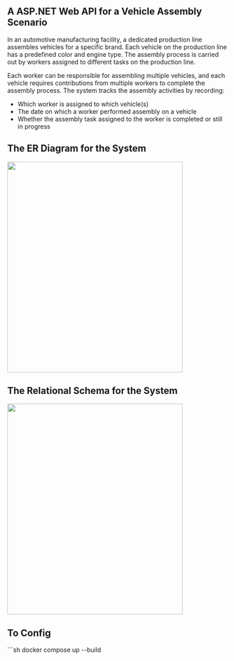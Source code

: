 <h2>A ASP.NET Web API for a Vehicle Assembly Scenario</h2> 

In an automotive manufacturing facility, a dedicated production line assembles vehicles for a specific brand. Each vehicle on the production line has a predefined color and engine type. The assembly process is carried out by workers assigned to different tasks on the production line.

Each worker can be responsible for assembling multiple vehicles, and each vehicle requires contributions from multiple workers to complete the assembly process. The system tracks the assembly activities by recording:

<ul>
  <li>Which worker is assigned to which vehicle(s)</li>
  <li>The date on which a worker performed assembly on a vehicle</li>
  <li>Whether the assembly task assigned to the worker is completed or still in progress</li>
</ul>

<h2>The ER Diagram for the System</h2> 
<img src="https://github.com/user-attachments/assets/1417c1bd-0d23-48a0-b9a6-97c16cb8dc48" width="400" height="480">

<h2>The Relational Schema for the System</h2> 
<img src="https://github.com/user-attachments/assets/97cf9c95-2a3e-4dc7-9677-bcdeff620bc1" width="400" height="480">

<h2>To Config</h2> 
```sh
docker compose up --build
